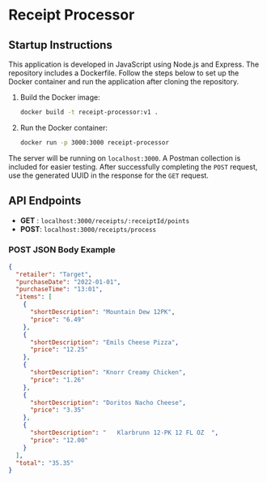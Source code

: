 # Receipt Processor

## Startup Instructions

This application is developed in JavaScript using Node.js and Express.
The repository includes a Dockerfile.
Follow the steps below to set up the Docker container and run the application after cloning the repository.

1. Build the Docker image:
   ```sh
   docker build -t receipt-processor:v1 .
   ```
2. Run the Docker container:
   ```sh
   docker run -p 3000:3000 receipt-processor
   ```

The server will be running on `localhost:3000`. A Postman collection is included for easier testing. After successfully completing the `POST` request, use the generated UUID in the response for the `GET` request.

## API Endpoints

- **GET** : `localhost:3000/receipts/:receiptId/points`
- **POST**: `localhost:3000/receipts/process`

### POST JSON Body Example

```json
{
  "retailer": "Target",
  "purchaseDate": "2022-01-01",
  "purchaseTime": "13:01",
  "items": [
    {
      "shortDescription": "Mountain Dew 12PK",
      "price": "6.49"
    },
    {
      "shortDescription": "Emils Cheese Pizza",
      "price": "12.25"
    },
    {
      "shortDescription": "Knorr Creamy Chicken",
      "price": "1.26"
    },
    {
      "shortDescription": "Doritos Nacho Cheese",
      "price": "3.35"
    },
    {
      "shortDescription": "   Klarbrunn 12-PK 12 FL OZ  ",
      "price": "12.00"
    }
  ],
  "total": "35.35"
}
```
